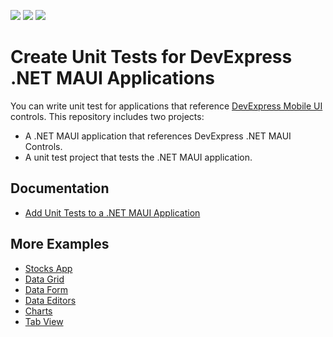 <!-- default badges list -->
![](https://img.shields.io/endpoint?url=https://codecentral.devexpress.com/api/v1/VersionRange/810489911/24.1.3%2B)
[![](https://img.shields.io/badge/Open_in_DevExpress_Support_Center-FF7200?style=flat-square&logo=DevExpress&logoColor=white)](https://supportcenter.devexpress.com/ticket/details/T1236400)
[![](https://img.shields.io/badge/📖_How_to_use_DevExpress_Examples-e9f6fc?style=flat-square)](https://docs.devexpress.com/GeneralInformation/403183)
<!-- default badges end -->
# Create Unit Tests for DevExpress .NET MAUI Applications

You can write unit test for applications that reference [DevExpress Mobile UI](https://www.devexpress.com/maui/) controls. This repository includes two projects:

* A .NET MAUI application that references DevExpress .NET MAUI Controls.
* A unit test project that tests the .NET MAUI application.

## Documentation

- [Add Unit Tests to a .NET MAUI Application](https://docs.devexpress.com/MAUI/404781/unit-testing?v=24.1)

## More Examples

* [Stocks App](https://github.com/DevExpress-Examples/maui-stocks-mini)
* [Data Grid](https://github.com/DevExpress-Examples/maui-data-grid-get-started)
* [Data Form](https://github.com/DevExpress-Examples/maui-data-form-get-started)
* [Data Editors](https://github.com/DevExpress-Examples/maui-editors-get-started)
* [Charts](https://github.com/DevExpress-Examples/maui-charts)
* [Tab View](https://github.com/DevExpress-Examples/maui-tab-view-get-started)
